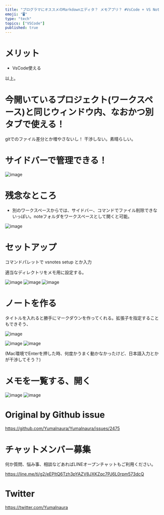 ```yaml
---
title: "プログラマにオススメのMarkdownエディタ？ メモアプリ？ #VsCode + VS Notes プラグイン に決まってるでしょ？"
emoji: "🖥"
type: "tech"
topics: ["VSCode"]
published: true
---
```


# メリット

- VsCode使える

以上。

# 今開いているプロジェクト(ワークスペース)と同じウィンドウ内、なおかつ別タブで使える！

gitでのファイル差分とか増やさないし！ 干渉しない。素晴らしい。

# サイドバーで管理できる！

![image](https://user-images.githubusercontent.com/13635059/65117663-30ddd400-da25-11e9-8d03-47ab8aa2bf87.png)

# 残念なところ

- 別のワークスペースからでは、サイドバー、コマンドでファイル削除できないっぽい。noteフォルダをワークスペースとして開くと可能。

![image](https://user-images.githubusercontent.com/13635059/65118002-8b773000-da25-11e9-8095-63ec7ee5c361.png)

# セットアップ

コマンドパレットで vsnotes setup とか入力

適当なディレクトリをメモ用に設定する。

![image](https://user-images.githubusercontent.com/13635059/65115965-5833a180-da23-11e9-9ff6-b1037a262338.png)
![image](https://user-images.githubusercontent.com/13635059/65115991-608bdc80-da23-11e9-80c3-dd54768d81a6.png)
![image](https://user-images.githubusercontent.com/13635059/65116968-6df59680-da24-11e9-8193-f7de2f4130fb.png)

# ノートを作る

タイトルを入れると勝手にマークダウンを作ってくれる。拡張子を指定することもできそう、


![image](https://user-images.githubusercontent.com/13635059/65116775-2969fb00-da24-11e9-87b9-bcf1a2e2a518.png)


![image](https://user-images.githubusercontent.com/13635059/65116867-4acae700-da24-11e9-8982-b7e53b1de97d.png)
![image](https://user-images.githubusercontent.com/13635059/65116870-4b637d80-da24-11e9-8e96-dc3cadf047bc.png)

(Mac環境でEnterを押した時、何度かうまく動かなかったけど、日本語入力とかが干渉してそう？)

# メモを一覧する、開く

![image](https://user-images.githubusercontent.com/13635059/65117218-ae551480-da24-11e9-80da-c74a6ac5e3b2.png)
![image](https://user-images.githubusercontent.com/13635059/65117248-b57c2280-da24-11e9-9418-2e9460e38ecf.png)



# Original by Github issue

https://github.com/YumaInaura/YumaInaura/issues/2475








<!-- Update From Qiita API -->

# チャットメンバー募集


何か質問、悩み事、相談などあればLINEオープンチャットもご利用ください。

https://line.me/ti/g2/eEPltQ6Tzh3pYAZV8JXKZqc7PJ6L0rpm573dcQ





# Twitter


https://twitter.com/YumaInaura


<!-- Update From Qiita API -->


